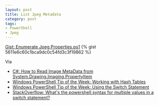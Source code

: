 ```yaml
---
layout: post
title: List Jpeg Metadata
category: post
tags:
- PowerShell
- Jpeg
---
```

<noscript>
  <a href="https://gist.github.com/5611e6c60c1bca9dc0c54fd3c3f19862">Gist: Enumerate Jpeg Properties.ps1</a>
</noscript>
{% gist 5611e6c60c1bca9dc0c54fd3c3f19862 %}

Via

- [C#: How to Read Image MetaData from System.Drawing.Imaging.PropertyItem](https://dukesoftware00.blogspot.co.uk/2014/09/c-read-image-propertyitems.html)
- [Windows PowerShell Tip of the Week: Working with Hash Tables](https://technet.microsoft.com/en-us/library/ee692803.aspx)
- [Windows PowerShell Tip of the Week: Using the Switch Statement](https://technet.microsoft.com/en-us/library/ff730937.aspx)
- [StackOverflow: What's the powershell syntax for multiple values in a switch statement?](https://stackoverflow.com/questions/3493731/whats-the-powershell-syntax-for-multiple-values-in-a-switch-statement#comment35808085_3493826)
